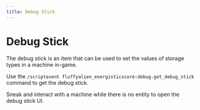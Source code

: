 ```yaml
---
title: Debug Stick
---
```


# Debug Stick

The debug stick is an item that can be used to set the values of storage types in a machine in-game.

Use the `/scriptevent fluffyalien_energisticscore:debug.get_debug_stick` command to get the debug stick.

Sneak and interact with a machine while there is no entity to open the debug stick UI.
